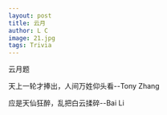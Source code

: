 ```yaml
---
layout: post
title: 云月
author: L C
image: 21.jpg
tags: Trivia
---
```


云月题   

天上一轮才捧出，人间万姓仰头看--Tony Zhang  

应是天仙狂醉，乱把白云揉碎--Bai Li

 
